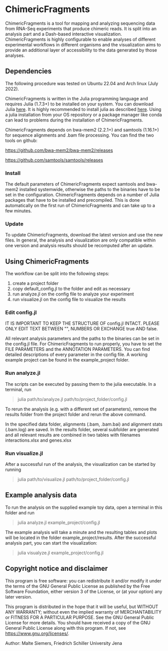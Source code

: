 # ChimericFragments

ChimericFragments is a tool for mapping and analyzing sequencing data from RNA-Seq experiments that
produce chimeric reads. It is split into an analysis part and a Dash-based interactive visualization.
ChimericFragments is highly configurable to enable analyses of different experimental workflows in
different organisms and the visualization aims to provide an additional layer of accessibility to the
data generated by those analyses.

## Dependencies

The following procedure was tested on Ubuntu 22.04 and Arch linux (July 2022).

ChimericFragments is written in the Julia programming language and requires Julia (1.7.3+) to
be installed on your system. You can download Julia [here](https://julialang.org/downloads/). It is
highly recommended to install julia as described [here](https://julialang.org/downloads/platform/).
Using a julia installation from your OS repository or a package manager like conda can lead to 
problems during the installation of ChimericFragments.

ChimericFragments depends on bwa-mem2 (2.2.1+) and samtools (1.16.1+) for sequence alignments and 
.bam file processing. You can find the two tools on github:

https://github.com/bwa-mem2/bwa-mem2/releases

https://github.com/samtools/samtools/releases

### Install

The default parameters of ChimericFragments expect samtools and bwa-mem2 installed systemwide,
otherwise the paths to the binaries have to be set in the configuration. ChimericFragments depends 
on a number of Julia packages that have to be installed and precompiled. This is done automatically on the first run of ChimericFragments and can take up to a few minutes.

### Update

To update ChimericFragments, download the latest version and use the new files. In general, the analysis and visualization are only compatible within one version and analysis results
should be recomputed after an update.

## Using ChimericFragments

The workflow can be split into the following steps:

1. create a project folder
3. copy default_config.jl to the folder and edit as necessary
4. run analyze.jl on the config file to analyze your experiment
5. run visualize.jl on the config file to visualize the results

### Edit config.jl

IT IS IMPORTANT TO KEEP THE STRUCTURE OF config.jl INTACT. PLEASE ONLY EDIT TEXT BETWEEN "",
NUMBERS OR EXCHANGE true AND false.

All relevant analysis parameters and the paths to the binaries can be set in the config.jl file.
For ChimericFragments to run properly, you have to set the FILE PARAMETERS and the ANNOTATION 
PARAMETERS. You can find detailed descriptions of every parameter in the config file. A working
example project can be found in the example_project folder.

### Run analyze.jl

The scripts can be executed by passing them to the julia executable. In a terminal, run

>julia path/to/analyze.jl path/to/project_folder/config.jl

To rerun the analysis (e.g. with a different set of parameters), remove the results folder from
the project folder and rerun the above command.

In the specified data folder, alignments (.bam, .bam.bai) and alignment stats (.bam.log) are saved.
In the results folder, several subfolder are generated and all relevant results are combined in two
tables with filenames interactions.xlsx and genes.xlsx

### Run visualize.jl

After a successful run of the analysis, the visualization can be started by running

>julia path/to/visualize.jl path/to/project_folder/config.jl

## Example analysis data

To run the analysis on the supplied example toy data, open a terminal in this folder and run

>julia analyze.jl example_project/config.jl

The example analysis will take a minute and the resulting tables and plots will be located in the 
folder example_project/results. After the successful analysis part, you can start the visualization:

>julia visualyze.jl example_project/config.jl

## Copyright notice and disclaimer

This program is free software: you can redistribute it and/or modify it under the terms of the
GNU General Public License as published by the Free Software Foundation, either version 3 of the
License, or (at your option) any later version.

This program is distributed in the hope that it will be useful, but WITHOUT ANY WARRANTY; without
even the implied warranty of MERCHANTABILITY or FITNESS FOR A PARTICULAR PURPOSE. See the
GNU General Public License for more details. You should have received a copy of the
GNU General Public License along with this program. If not, see https://www.gnu.org/licenses/.

Author: Malte Siemers, Friedrich Schiller University Jena
